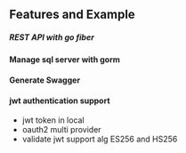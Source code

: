## Features and Example
##### REST API with go fiber
#### Manage sql server with gorm
#### Generate Swagger 
#### jwt authentication support
- jwt token in local
- oauth2 multi provider 
- validate jwt support alg ES256 and HS256
